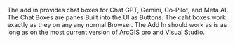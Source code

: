 The add in provides chat boxes for Chat GPT, Gemini, Co-Pilot, and Meta AI.
The Chat Boxes are panes Built into the UI as Buttons.
The caht boxes work exactly as they on any any normal Browser.
The Add In should work as is as long as on the most current version of ArcGIS pro and Visual Studio. 
